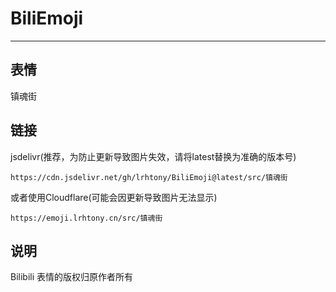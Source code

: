 # BiliEmoji
---
## 表情
镇魂街
## 链接
jsdelivr(推荐，为防止更新导致图片失效，请将latest替换为准确的版本号)
```
https://cdn.jsdelivr.net/gh/lrhtony/BiliEmoji@latest/src/镇魂街
```
或者使用Cloudflare(可能会因更新导致图片无法显示)
```
https://emoji.lrhtony.cn/src/镇魂街
```
## 说明
Bilibili 表情的版权归原作者所有
